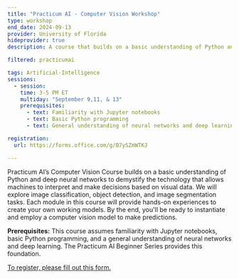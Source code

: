 ```yaml
---
title: "Practicum AI - Computer Vision Workshop"
type: workshop
end_date: 2024-09-13 
provider: University of Florida
hideprovider: true
description: A course that builds on a basic understanding of Python and deep neural networks to demystify the technology that allows machines to interpret and make decisions based on visual data.

filtered: practicumai

tags: Artificial-Intelligence
sessions: 
  - session:
    time: 3-5 PM ET
    multiday: "September 9,11, & 13"
    prerequisites:
      - text: Familiarity with Jupyter notebooks
      - text: Basic Python programming
      - text: General understanding of neural networks and deep learning

registration: 
  url: https://forms.office.com/g/B7ySZmWTKJ

---
```


Practicum AI’s Computer Vision Course builds on a basic understanding of Python and deep neural networks to demystify the technology that allows machines to interpret and make decisions based on visual data.<!--excerpt--> We will explore image classification, object detection, and image segmentation tasks. Each module in this course will provide hands-on experiences to create your own working models. By the end, you'll be ready to instantiate and employ a computer vision model to make predictions.

**Prerequisites:** This course assumes familiarity with Jupyter notebooks, basic Python programming, and a general understanding of neural networks and deep learning. The Practicum AI Beginner Series provides this foundation. 

[To register, please fill out this form.](https://forms.office.com/g/B7ySZmWTKJ)
